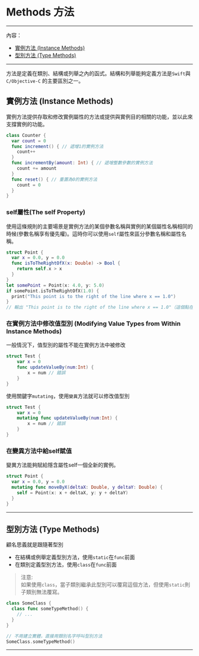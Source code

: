 # Methods 方法
---
內容：
* [實例方法 (Instance Methods)](#instance_methods)
* [型別方法 (Type Methods)](#type_methods)

---
方法是定義在類別、結構或列舉之內的函式。結構和列舉能夠定義方法是`Swift`與 `C/Objective-C` 的主要區別之一。

## <a name='instance_methods'></a> 實例方法 (Instance Methods)
實例方法提供存取和修改實例屬性的方法或提供與實例目的相關的功能，並以此來支撐實例的功能。
```swift
class Counter {
  var count = 0
  func increment() { // 遞增1的實例方法
    count++
  }
  func incrementBy(amount: Int) { // 遞增整數參數的實例方法
    count += amount
  }
  func reset() { // 重置為0的實例方法
    count = 0
  }
}
```

### self屬性(The self Property)
使用這條規則的主要場景是實例方法的某個參數名稱與實例的某個屬性名稱相同的時候(參數名稱享有優先權)。這時你可以使用`self`屬性來區分參數名稱和屬性名稱。

```swift
struct Point {
  var x = 0.0, y = 0.0
  func isToTheRightOfX(x: Double) -> Bool {
    return self.x > x
  }
}
let somePoint = Point(x: 4.0, y: 5.0)
if somePoint.isToTheRightOfX(1.0) {
  print("This point is to the right of the line where x == 1.0")
}
// 輸出 "This point is to the right of the line where x == 1.0"（這個點在x等於1.0這條線的右邊）
```
### 在實例方法中修改值型別 (Modifying Value Types from Within Instance Methods)

一般情況下，值型別的屬性不能在實例方法中被修改
```swift
struct Test {
    var x = 0
    func updateValueBy(num:Int) {
        x = num // 錯誤
    }
}
```
使用關鍵字`mutating`，使用`變異`方法就可以修改值型別
```swift
struct Test {
    var x = 0
    mutating func updateValueBy(num:Int) {
        x = num // 錯誤
    }
}
```
### 在變異方法中給self賦值

變異方法能夠賦給隱含屬性self一個全新的實例。
```swift
struct Point {
  var x = 0.0, y = 0.0
  mutating func moveByX(deltaX: Double, y deltaY: Double) {
    self = Point(x: x + deltaX, y: y + deltaY)
  }
}
```

---

## <a name='type_methods'></a> 型別方法 (Type Methods)

顧名思義就是跟隨著型別
* 在結構或例舉定義型別方法，使用`static`在`func`前面
* 在類別定義型別方法，使用`class`在`func`前面

>注意:<br>
如果使用`class`，當子類別繼承此型別可以覆寫這個方法，但使用`static`則子類別無法覆寫。

```swift
class SomeClass {
  class func someTypeMethod() {
    // ...
  }
}

// 不用建立實體，直接用類別名字呼叫型別方法
SomeClass.someTypeMethod()
```

---
